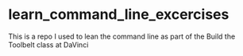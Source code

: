 # learn_command_line_excercises
This is a repo I used to lean the command
line as part of the Build the Toolbelt class
at DaVinci

